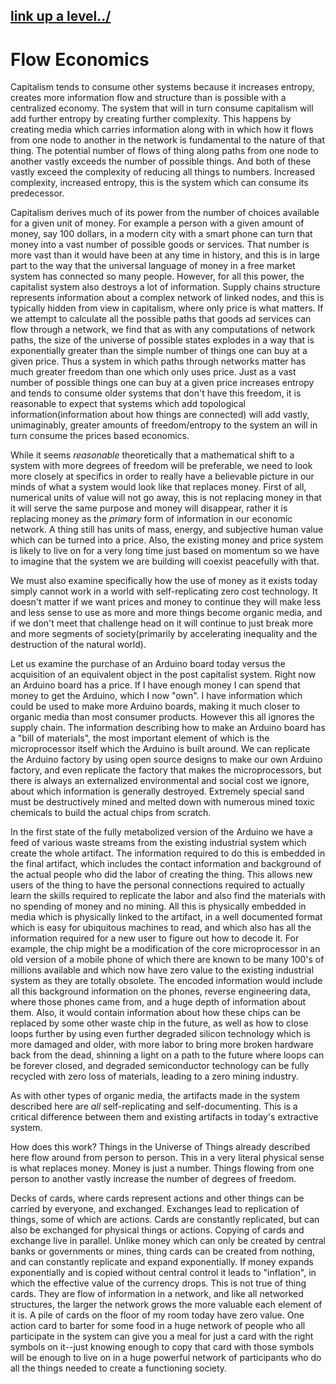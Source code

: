 ## [link up a level../](../)

# Flow Economics

Capitalism tends to consume other systems because it increases entropy, creates more information flow and structure than is possible with a centralized economy.  The system that will in turn consume capitalism will add further entropy by creating further complexity.  This happens by creating media which carries information along with in which how it flows from one node to another in the network is fundamental to the nature of that thing.  The potential number of flows of thing along paths from one node to another vastly exceeds the number of possible things. And both of these vastly exceed the complexity of reducing all things to numbers.  Increased complexity, increased entropy, this is the system which can consume its predecessor.  

Capitalism derives much of its power from the number of choices available for a given unit of money.  For example a person with a given amount of money, say 100 dollars, in a modern city with a smart phone can turn that money into a vast number of possible goods or services.  That number is more vast than it would have been at any time in history, and this is in large part to the way that the universal language of money in a free market system has connected so many people.  However, for all this power, the capitalist system also destroys a lot of information.  Supply chains structure represents information about a complex network of linked nodes, and this is typically hidden from view in capitalism, where only price is what matters. If we attempt to calculate all the possible paths that goods ad services can flow through a network, we find that as with any computations of network paths, the size of the universe of possible states explodes in a way that is exponentially greater than the simple number of things one can buy at a given price. Thus a system in which paths through networks matter has much greater freedom than one which only uses price.  Just as a vast number of possible things one can buy at a given price increases entropy and tends to consume older systems that don't have this freedom, it is reasonable to expect that systems which add topological information(information about how things are connected) will add vastly, unimaginably, greater amounts of freedom/entropy to the system an will in turn consume the prices based economics.  

While it seems *reasonable* theoretically that a mathematical shift to a system with more degrees of freedom will be preferable, we need to look more closely at specifics in order to really have a believable picture in our minds of what a system would look like that replaces money.  First of all, numerical units of value will not go away, this is not replacing money in that it will serve the same purpose and money will disappear, rather it is replacing money as the *primary* form of information in our economic network.  A thing still has units of mass, energy, and subjective human value which can be turned into a price.  Also, the existing money and price system is likely to live on for a very long time just based on momentum so we have to imagine that the system we are building will coexist peacefully with that.  

We must also examine specifically how the use of money as it exists today simply cannot work in a world with self-replicating zero cost technology. It doesn't matter if we want prices and money to continue they will make less and less sense to use as more and more things become organic media, and if we don't meet that challenge head on it will continue to just break more and more segments of society(primarily by accelerating inequality and the destruction of the natural world). 

Let us examine the purchase of an Arduino board today versus the acquisition of an equivalent object in the post capitalist system.  Right now an Arduino board has a price.  If I have enough money I can spend that money to get the Arduino, which I now "own".  I have information which could be used to make more Arduino boards, making it much closer to organic media than most consumer products.  However this all ignores the supply chain.  The information describing how to make an Arduino board has a "bill of materials", the most important element of which is the microprocessor itself which the Arduino is built around. We can replicate the Arduino factory by using open source designs to make our own Arduino factory, and even replicate the factory that makes the microprocessors, but there is always an externalized environmental and social cost we ignore, about which information is generally destroyed.  Extremely special sand must be destructively mined and melted down with numerous mined toxic chemicals to build the actual chips from scratch.  

In the first state of the fully metabolized version of the Arduino we have a feed of various waste streams from the existing industrial system which create the whole artifact. The information required to do this is embedded in the final artifact, which includes the contact information and background of the actual people who did the labor of creating the thing. This allows new users of the thing to have the personal connections required to actually learn the skills required to replicate the labor and also find the materials with no spending of money and no mining.  All this is physically embedded in media which is physically linked to the artifact, in a well documented format which is easy for ubiquitous machines to read, and which also has all the information required for a new user to figure out how to decode it.  For example, the chip might be a modification of the core microprocessor in an old version of a mobile phone of which there are known to be many 100's of millions available and which now have zero value to the existing industrial system as they are totally obsolete.  The encoded information would include all this background information on the phones, reverse engineering data, where those phones came from, and a huge depth of information about them.  Also, it would contain information about how these chips can be replaced by some other waste chip in the future, as well as how to close loops further by using even further degraded silicon technology which is more damaged and older, with more labor to bring more broken hardware back from the dead, shinning a light on a path to the future where loops can be forever closed, and degraded semiconductor technology can be fully recycled with zero loss of materials, leading to a zero mining industry.  

As with other types of organic media, the artifacts made in the system described here are *all* self-replicating and self-documenting.  This is a critical difference between them and existing artifacts in today's extractive system.  

How does this work?  Things in the Universe of Things already described here flow around from person to person. This in a very literal physical sense is what replaces money.  Money is just a number.  Things flowing from one person to another vastly increase the number of degrees of freedom.  

Decks of cards, where cards represent actions and other things can be carried by everyone, and exchanged. Exchanges lead to replication of things, some of which are actions. Cards are constantly replicated, but can also be exchanged for physical things or actions. Copying of cards and exchange live in parallel.  Unlike money which can only be created by central banks or governments or mines, thing cards can be created from nothing, and can constantly replicate and expand exponentially.  If money expands exponentially and is copied without central control it leads to "inflation", in which the effective value of the currency drops.  This is not true of thing cards.  They are flow of information in a network, and like all networked structures, the larger the network grows the more valuable each element of it is.  A pile of cards on the floor of my room today have zero value.  One action card to barter for some food in a huge network of people who all participate in the system can give you a meal for just a card with the right symbols on it--just knowing enough to copy that card with those symbols will be enough to live on in a huge powerful network of participants who do all the things needed to create a functioning society.